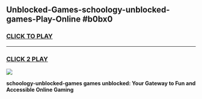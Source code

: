 
## Unblocked-Games-schoology-unblocked-games-Play-Online #b0bx0
<h3>
<a href="https://news.freeplayer.one?title=schoology-unblocked-games&ref=3">CLICK TO PLAY</a></h3>
<hr>

<h3>
<a href="https://news.freeplayer.one?title=schoology-unblocked-games&ref=3">CLICK 2 PLAY</a>
  
</h3>

<a href="https://news.freeplayer.one?title=schoology-unblocked-games&ref=3"><img src="https://clearcache.store/games.png"></a>


**schoology-unblocked-games games unblocked: Your Gateway to Fun and Accessible Online Gaming**
